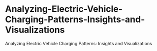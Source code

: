 # Analyzing-Electric-Vehicle-Charging-Patterns-Insights-and-Visualizations
Analyzing Electric Vehicle Charging Patterns: Insights and Visualizations
